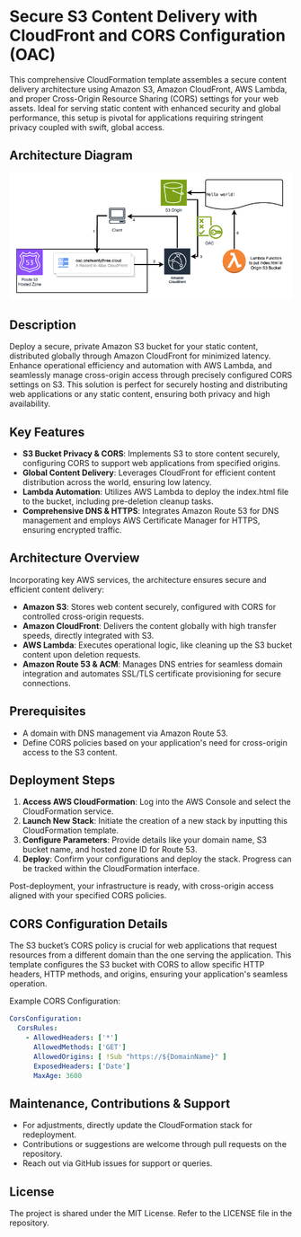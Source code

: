 # Secure S3 Content Delivery with CloudFront and CORS Configuration (OAC)

This comprehensive CloudFormation template assembles a secure content delivery architecture using Amazon S3, Amazon CloudFront, AWS Lambda, and proper Cross-Origin Resource Sharing (CORS) settings for your web assets. Ideal for serving static content with enhanced security and global performance, this setup is pivotal for applications requiring stringent privacy coupled with swift, global access.

## Architecture Diagram

![S3, CloudFront, Lambda, and CORS Setup](S3-Cloudfront-OAC.png)

## Description

Deploy a secure, private Amazon S3 bucket for your static content, distributed globally through Amazon CloudFront for minimized latency. Enhance operational efficiency and automation with AWS Lambda, and seamlessly manage cross-origin access through precisely configured CORS settings on S3. This solution is perfect for securely hosting and distributing web applications or any static content, ensuring both privacy and high availability.

## Key Features

- **S3 Bucket Privacy & CORS**: Implements S3 to store content securely, configuring CORS to support web applications from specified origins.
- **Global Content Delivery**: Leverages CloudFront for efficient content distribution across the world, ensuring low latency.
- **Lambda Automation**: Utilizes AWS Lambda to deploy the index.html file to the bucket, including pre-deletion cleanup tasks.
- **Comprehensive DNS & HTTPS**: Integrates Amazon Route 53 for DNS management and employs AWS Certificate Manager for HTTPS, ensuring encrypted traffic.

## Architecture Overview

Incorporating key AWS services, the architecture ensures secure and efficient content delivery:
- **Amazon S3**: Stores web content securely, configured with CORS for controlled cross-origin requests.
- **Amazon CloudFront**: Delivers the content globally with high transfer speeds, directly integrated with S3.
- **AWS Lambda**: Executes operational logic, like cleaning up the S3 bucket content upon deletion requests.
- **Amazon Route 53 & ACM**: Manages DNS entries for seamless domain integration and automates SSL/TLS certificate provisioning for secure connections.

## Prerequisites

- A domain with DNS management via Amazon Route 53.
- Define CORS policies based on your application's need for cross-origin access to the S3 content.

## Deployment Steps

1. **Access AWS CloudFormation**: Log into the AWS Console and select the CloudFormation service.
2. **Launch New Stack**: Initiate the creation of a new stack by inputting this CloudFormation template.
3. **Configure Parameters**: Provide details like your domain name, S3 bucket name, and hosted zone ID for Route 53.
4. **Deploy**: Confirm your configurations and deploy the stack. Progress can be tracked within the CloudFormation interface.

Post-deployment, your infrastructure is ready, with cross-origin access aligned with your specified CORS policies.

## CORS Configuration Details

The S3 bucket’s CORS policy is crucial for web applications that request resources from a different domain than the one serving the application. This template configures the S3 bucket with CORS to allow specific HTTP headers, HTTP methods, and origins, ensuring your application's seamless operation.

Example CORS Configuration:

```yaml
CorsConfiguration:
  CorsRules:
    - AllowedHeaders: ['*']
      AllowedMethods: ['GET']
      AllowedOrigins: [ !Sub "https://${DomainName}" ]
      ExposedHeaders: ['Date']
      MaxAge: 3600
```

## Maintenance, Contributions & Support

- For adjustments, directly update the CloudFormation stack for redeployment.
- Contributions or suggestions are welcome through pull requests on the repository.
- Reach out via GitHub issues for support or queries.

## License

The project is shared under the MIT License. Refer to the LICENSE file in the repository.
